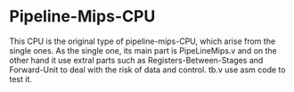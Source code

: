 # Pipeline-Mips-CPU
This CPU is the original type of pipeline-mips-CPU, which arise from the single ones. As the single one, its main part is PipeLineMips.v and on the other hand it use extral parts such as Registers-Between-Stages and Forward-Unit to deal with the risk of data and control. tb.v use asm code to test it.